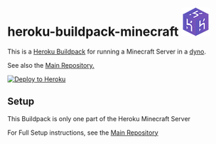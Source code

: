 # heroku-buildpack-minecraft ![Logo](logo.png)

This is a [Heroku Buildpack](https://devcenter.heroku.com/articles/buildpacks)
for running a Minecraft Server in a [dyno](https://devcenter.heroku.com/articles/dynos).

See also the [Main Repository.](https://github.com/Epicfisher/heroku-minecraft-server)

[![Deploy to Heroku](https://www.herokucdn.com/deploy/button.png)](https://heroku.com/deploy)

## Setup

This Buildpack is only one part of the Heroku Minecraft Server

For Full Setup instructions, see the [Main Repository](https://github.com/Epicfisher/heroku-minecraft-server)
